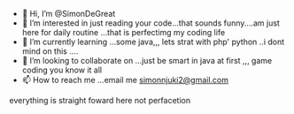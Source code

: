 - 👋 Hi, I’m @SimonDeGreat
- 👀 I’m interested in just reading your code...that sounds funny....am just here for daily routine ...that is perfectimg my coding life
- 🌱 I’m currently learning ...some java,,, lets strat with php' python ..i dont mind on this ....
- 💞️ I’m looking to collaborate on ...just be smart in java  at first ,,, game coding you know it all
- 📫 How to reach me ...email me simonnjuki2@gmail.com

everything is straight foward here not perfacetion

<!---
SimonDeGreat/SimonDeGreat is a ✨ special ✨ repository because its `README.md` (this file) appears on your GitHub profile.
You can click the Preview link to take a look at your changes.
--->
